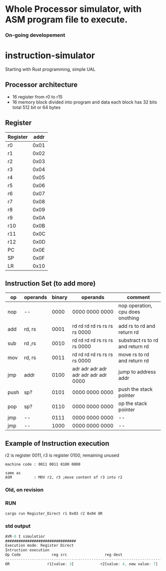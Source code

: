 # Whole Processor simulator, with ASM program file to execute.
### On-going developement

# instruction-simulator
Starting with Rust programming, simple UAL

## Processor architecture
- 16 register from r0 to r15
- 16 memory block divided into program and data each block has 32 bits total 512 bit or 64 bytes

## Register
| Register | addr |
| ------ | ------ |
| r0 | 0x01 |
| r1 | 0x02 |
| r2 | 0x03 |
| r3 | 0x04 |
| r4 | 0x05 |
| r5 | 0x06 |
| r6 | 0x07 |
| r7 | 0x08 |
| r8 | 0x09 |
| r9 | 0x0A |
| r10 | 0x0B |
| r11 | 0x0C |
| r12 | 0x0D |
| PC | 0x0E |
| SP | 0x0F |
| LR | 0x10 |


## Instruction Set (to add more)
| op | operands | binary | operands | comment |
| ------ | ------ | ------ | ------ | ------ |
| nop | -- | 0000 | 0000 0000 0000 | nop operation, cpu does onothing |
| add | rd, rs | 0001 | rd rd rd rd   rs rs rs rs 0000 | add rs to rd and return rd |
| sub | rd ,rs | 0010 | rd rd rd rd   rs rs rs rs 0000 | substract rs to rd and return rd |
| mov | rd, rs | 0011 | rd rd rd rd   rs rs rs rs 0000 | move rs to rd and return rd |
| jmp | addr | 0100 | adr adr adr adr adr adr adr adr 0000| jump to address addr |
| push | sp? | 0101 | 0000 0000 0000 | push the stack pointer |
| pop | sp? | 0110 | 0000 0000 0000 | op the stack pointer |
| jmp | -- | 0111 | 0000 0000 0000 | -- |
| jmp | -- | 1000 | 0000 0000 0000 | -- |

## Example of Instruction execution
r2 is register 0011, r3 is register 0100, remaining unused
```
machine code : 0011 0011 0100 0000

same as 
ASM          : MOV r2, r3 ;move content of r3 into r2
```





























### Old, on revision

### RUN
```bash
cargo run Register_Direct r1 0x03 r2 0x04 OR
```
### std output
```Rust
AVR-8 I simulatior  
################################  
Execution mode: Register Direct  
Intruction execution  
Op Code 		     reg src		         reg dest  
--------------------------------------------------------------------------------------
OR 		           r1[value: 3] 		   r2[value: 4, new value: 7] 	  	
```
